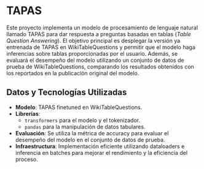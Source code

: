 # TAPAS

Este proyecto implementa un modelo de procesamiento de lenguaje natural llamado TAPAS para dar respuesta a preguntas basadas en tablas (_Table Question Answering_). El objetivo principal es desplegar la versión ya entrenada de TAPAS en WikiTableQuestions y permitir que el modelo haga inferencias sobre tablas proporcionadas por el usuario. Además, se evaluará el desempeño del modelo utilizando un conjunto de datos de prueba de WikiTableQuestions, comparando los resultados obtenidos con los reportados en la publicación original del modelo.

## Datos y Tecnologías Utilizadas

- **Modelo**: TAPAS finetuned en WikiTableQuestions.
- **Librerías**: 
  - `transformers` para el modelo y el tokenizador.
  - `pandas` para la manipulación de datos tabulares.
- **Evaluación**: Se utiliza la métrica de accuracy para evaluar el desempeño del modelo en el conjunto de datos de prueba.
- **Infraestructura**: Implementación eficiente utilizando dataloaders e inferencia en batches para mejorar el rendimiento y la eficiencia del proceso.

